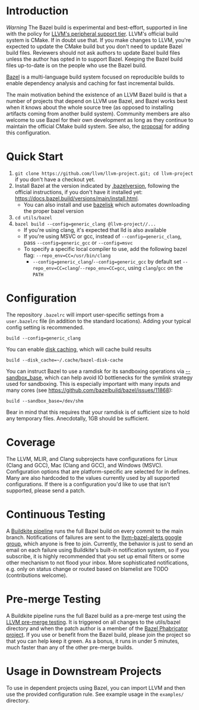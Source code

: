 # Introduction

*Warning* The Bazel build is experimental and best-effort, supported in line
with the policy for
[LLVM's peripheral support tier](https://llvm.org/docs/SupportPolicy.html).
LLVM's official build system is CMake. If in doubt use that. If you make changes
to LLVM, you're expected to update the CMake build but you don't need to update
Bazel build files. Reviewers should not ask authors to update Bazel build files
unless the author has opted in to support Bazel. Keeping the Bazel build files
up-to-date is on the people who use the Bazel build.

[Bazel](https://bazel.build/) is a multi-language build system focused on
reproducible builds to enable dependency analysis and caching for fast
incremental builds.

The main motivation behind the existence of an LLVM Bazel build is that a number
of projects that depend on LLVM use Bazel, and Bazel works best when it knows
about the whole source tree (as opposed to installing artifacts coming from
another build system). Community members are also welcome to use Bazel for their
own development as long as they continue to maintain the official CMake build
system. See also, the
[proposal](https://github.com/llvm/llvm-www/blob/main/proposals/LP0002-BazelBuildConfiguration.md)
for adding this configuration.

# Quick Start

1. `git clone https://github.com/llvm/llvm-project.git; cd llvm-project` if
   you don't have a checkout yet.
2. Install Bazel at the version indicated by [.bazelversion](./.bazelversion),
   following the official instructions, if you don't have it installed yet:
   https://docs.bazel.build/versions/main/install.html.
   * You can also install and use
     [bazelisk](https://github.com/bazelbuild/bazelisk) which automates
     downloading the proper bazel version
3. `cd utils/bazel`
4. `bazel build --config=generic_clang @llvm-project//...`
   * If you're using clang, it's expected that lld is also available
   * If you're using MSVC or gcc, instead of `--config=generic_clang`, pass
   `--config=generic_gcc` or `--config=msvc`
   * To specify a specific local compiler to use, add the following bazel
     flag: `--repo_env=CC=/usr/bin/clang`
     * `--config=generic_clang`/`--config=generic_gcc` by default set
       `--repo_env=CC=clang`/`--repo_env=CC=gcc`, using `clang`/`gcc` on the
       `PATH`

# Configuration

The repository `.bazelrc` will import user-specific settings from a
`user.bazelrc` file (in addition to the standard locations). Adding your typical
config setting is recommended.

```.bazelrc
build --config=generic_clang
```

You can enable
[disk caching](https://docs.bazel.build/versions/main/remote-caching.html#disk-cache),
which will cache build results

```.bazelrc
build --disk_cache=~/.cache/bazel-disk-cache
```

You can instruct Bazel to use a ramdisk for its sandboxing operations via
[--sandbox_base](https://docs.bazel.build/versions/main/command-line-reference.html#flag--sandbox_base),
which can help avoid IO bottlenecks for the symlink strategy used for
sandboxing. This is especially important with many inputs and many cores (see
https://github.com/bazelbuild/bazel/issues/11868):

```.bazelrc
build --sandbox_base=/dev/shm
```

Bear in mind that this requires that your ramdisk is of sufficient size to hold
any temporary files. Anecdotally, 1GB should be sufficient.

# Coverage

The LLVM, MLIR, and Clang subprojects have configurations for Linux (Clang and
GCC), Mac (Clang and GCC), and Windows (MSVC). Configuration options that are
platform-specific are selected for in defines. Many are also hardcoded to the
values currently used by all supported configurations. If there is a
configuration you'd like to use that isn't supported, please send a patch.

# Continuous Testing

A [Buildkite pipeline](https://buildkite.com/llvm-project/upstream-bazel)
runs the full Bazel build on every commit to the main branch. Notifications of
failures are sent to the
[llvm-bazel-alerts google group](https://groups.google.com/g/llvm-bazel-alerts),
which anyone is free to join. Currently, the behavior is just to send an email
on each failure using Buildkite's built-in notification system, so if you
subscribe, it is highly recommended that you set up email filters or some other
mechanism to not flood your inbox. More sophisticated notifications, e.g. only
on status change or routed based on blamelist are TODO (contributions welcome).

# Pre-merge Testing

A Buildkite pipeline runs the full Bazel build as a pre-merge test using the 
[LLVM pre-merge testing](https://github.com/google/llvm-premerge-checks/). It
is triggered on all changes to the utils/bazel directory and when the patch
author is a member of the
[Bazel Phabricator project](https://reviews.llvm.org/project/members/107/). If
you use or benefit from the Bazel build, please join the project so that you
can help keep it green. As a bonus, it runs in under 5 minutes, much faster
than any of the other pre-merge builds.

# Usage in Downstream Projects

To use in dependent projects using Bazel, you can import LLVM and then use the
provided configuration rule. See example usage in the `examples/` directory.

